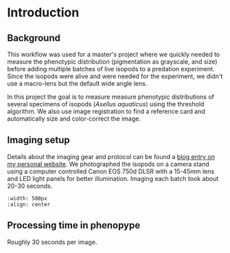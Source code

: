 # Introduction

## Background

This workflow was used for a master's project where we quickly needed to measure the phenotypic distribution (pigmentation as grayscale, and size) before adding multiple batches of live isopods to a predation experiment. Since the isopods were alive and were needed for the experiment, we didn't use a macro-lens but the default wide angle lens.

In this project the goal is to measure measure phenotypic distributions of several specimens of isopods (*Asellus aquaticus*) using the threshold algorithm. We also use image registration to find a reference card and automatically size and color-correct the image.


## Imaging setup

Details about the imaging gear and protocol can be found a [blog entry on my personal website](https://www.luerig.net/posts/high-throughput-imaging/#1---camera-stand-suitable-for-live-organisms). We photographed the isopods on a camera stand using a computer controlled Canon EOS 750d DLSR with a 15-45mm lens and LED light panels for better illumination. Imaging each batch took about 20-30 seconds.  

```{image} _assets/camera_stand.jpg
:width: 500px
:align: center
```

## Processing time in phenopype

Roughly 30 seconds per image.
